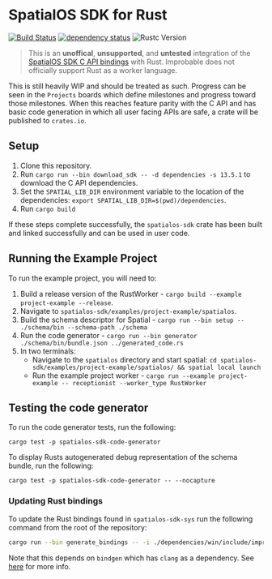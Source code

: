 # SpatialOS SDK for Rust

[![Build Status](https://travis-ci.org/jamiebrynes7/spatialos-sdk-rs.svg?branch=master)](https://travis-ci.org/jamiebrynes7/spatialos-sdk-rs) [![dependency status](https://deps.rs/repo/github/jamiebrynes7/spatialos-sdk-rs/status.svg)](https://deps.rs/repo/github/jamiebrynes7/spatialos-sdk-rs) ![Rustc Version](https://img.shields.io/badge/rustc-1.31-blue.svg)


> This is an **unoffical**, **unsupported**, and **untested** integration of the [SpatialOS SDK C API bindings](https://docs.improbable.io/reference/13.3/capi/introduction) with Rust. Improbable does not officially support Rust as a worker language.

This is still heavily WIP and should be treated as such. Progress can be seen in the `Projects` boards which define milestones and progress toward those milestones. When this reaches feature parity with the C API and has basic code generation in which all user facing APIs are safe, a crate will be published to `crates.io`.

## Setup

1. Clone this repository.
2. Run `cargo run --bin download_sdk -- -d dependencies -s 13.5.1` to download the C API dependencies.
3. Set the `SPATIAL_LIB_DIR` environment variable to the location of the dependencies: `export SPATIAL_LIB_DIR=$(pwd)/dependencies`.
4. Run `cargo build`

If these steps complete successfully, the `spatialos-sdk` crate has been built and linked successfully and can be used in user code.

## Running the Example Project

To run the example project, you will need to:

1. Build a release version of the RustWorker - `cargo build --example project-example --release`.
2. Navigate to `spatialos-sdk/examples/project-example/spatialos`.
2. Build the schema descriptor for Spatial - `cargo run --bin setup -- ./schema/bin --schema-path ./schema`
3. Run the code generator - `cargo run --bin generator ./schema/bin/bundle.json ../generated_code.rs`
4. In two terminals:
   - Navigate to the `spatialos` directory and start spatial: `cd spatialos-sdk/examples/project-example/spatialos/ && spatial local launch`
   - Run the example project worker - `cargo run --example project-example -- receptionist --worker_type RustWorker`

## Testing the code generator

To run the code generator tests, run the following:

```
cargo test -p spatialos-sdk-code-generator
```

To display Rusts autogenerated debug representation of the schema bundle, run the following:

```
cargo test -p spatialos-sdk-code-generator -- --nocapture
```

### Updating Rust bindings

To update the Rust bindings found in `spatialos-sdk-sys` run the following command from the root of the repository:

```bash
cargo run --bin generate_bindings -- -i ./dependencies/win/include/improbable/ -o ./spatialos-sdk-sys/src/
```

Note that this depends on `bindgen` which has `clang` as a dependency. See [here](https://rust-lang.github.io/rust-bindgen/requirements.html) for more info.
